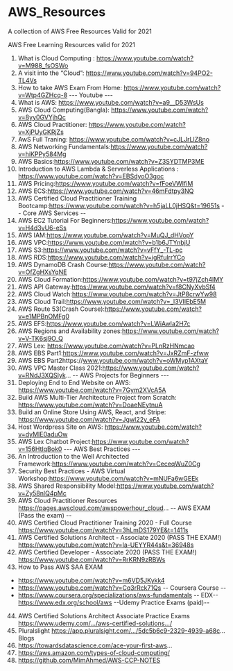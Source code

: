 # AWS_Resources
A collection of AWS Free Resources Valid for 2021

AWS Free Learning Resources valid for 2021
1. What is Cloud Computing : https://www.youtube.com/watch?v=M988_fsOSWo
2. A visit into the “Cloud”: https://www.youtube.com/watch?v=94PO2-TL4Vs
3. How to take AWS Exam From Home: https://www.youtube.com/watch?v=Wtp4GZHcq-8
---  Youtube ---
4. What is AWS: https://www.youtube.com/watch?v=a9__D53WsUs
5. AWS Cloud Computing(Bangla): https://www.youtube.com/watch?v=8yy0GVYjhQc
6. AWS Cloud Practitioner: https://www.youtube.com/watch?v=XjPUyGKRjZs
7. AwS Full Traning: https://www.youtube.com/watch?v=cJLJrLlZ8no
8. AWS Networking Fundamentals:https://www.youtube.com/watch?v=hiKPPy584Mg
9. AWS Basics:https://www.youtube.com/watch?v=Z3SYDTMP3ME
10. Introduction to AWS Lambda & Serverless Applications : https://www.youtube.com/watch?v=EBSdyoO3goc
11. AWS Pricing:https://www.youtube.com/watch?v=fFoeVWIfiM
12. AWS ECS:https://www.youtube.com/watch?v=46mFdtpy3NQ
13. AWS Certified Cloud Practitioner Training Bootcamp:https://www.youtube.com/watch?v=h5jaLL0jHSQ&t=19651s
-- Core AWS Services --
14. AWS EC2 Tutorial For Beginners:https://www.youtube.com/watch?v=H4d3vU6-eSs
15. AWS IAM:https://www.youtube.com/watch?v=MuQJ_dHVopY
16. AWS VPC:https://www.youtube.com/watch?v=b1b6JTYnbjU
17. AWS S3:https://www.youtube.com/watch?v=vFfY_-TL-pc
18. AWS RDS:https://www.youtube.com/watch?v=igRfulrrYCo
19. AWS DynamoDB Crash Course:https://www.youtube.com/watch?v=OfZgHXsYqNE
20. AWS Cloud Formation:https://www.youtube.com/watch?v=t97jZch4lMY
21. AWS API Gateway:https://www.youtube.com/watch?v=f8CNyXvbSf4
22. AWS Cloud Watch:https://www.youtube.com/watch?v=JtP8crwYw98
23. AWS Cloud Trail:https://www.youtube.com/watch?v=_l3VIlEbE5M
24. AWS Route 53(Crash Course):https://www.youtube.com/watch?v=e1MPBnOMFg0
25. AWS EFS:https://www.youtube.com/watch?v=LWiAwIa2H7c
26. AWS Regions and Availability zones:https://www.youtube.com/watch?v=V-TK6sj9O_Q
27. AWS Lex: https://www.youtube.com/watch?v=PLnRzHNmcao
28. AWS EBS Part1:https://www.youtube.com/watch?v=JxRZmF-zfww
29. AWS EBS Part2https://www.youtube.com/watch?v=oWMyp1AXtaY
30. AWS VPC Master Class 2021:https://www.youtube.com/watch?v=RNdJ3XQSIyk...
-- AWS Projects for Beginners ---
31. Deploying End to End Website on AWS: https://www.youtube.com/watch?v=7Gym2XVcA5A
32. Build AWS Multi-Tier Architecture Project from Scratch: https://www.youtube.com/watch?v=DoaeNEytnuA
33. Build an Online Store Using AWS, React, and Stripe: https://www.youtube.com/watch?v=JgwI22y_eFA
34. Host Wordpress Site on AWS: https://www.youtube.com/watch?v=dyMIE0aduOw
35. AWS Lex Chatbot Project:https://www.youtube.com/watch?v=156HtIqBok0
--- AWS Best Practices ---
36. An Introduction to the Well Architected Framework:https://www.youtube.com/watch?v=CeceqWuZ0Cg
37. Security Best Practices - AWS Virtual Workshop:https://www.youtube.com/watch?v=mNUFa6wGEEk
38. AWS Shared Responsibility Model:https://www.youtube.com/watch?v=Zy58nlQ4pMc
39. AWS Cloud Practitioner Resources https://pages.awscloud.com/awspowerhour_cloud...
-- AWS EXAM (Pass the exam) --
40. AWS Certified Cloud Practitioner Training 2020 - Full Course https://www.youtube.com/watch?v=3hLmDS179YE&t=1411s
41. AWS Certified Solutions Architect - Associate 2020 (PASS THE EXAM!) https://www.youtube.com/watch?v=Ia-UEYYR44s&t=36948s
42. AWS Certified Developer - Associate 2020 (PASS THE EXAM!) https://www.youtube.com/watch?v=RrKRN9zRBWs
43. How to Pass AWS SAA EXAM
- https://www.youtube.com/watch?v=m6VD5JKykk4
- https://www.youtube.com/watch?v=Cq3rRck71Qs
-- Coursera Course --
- https://www.coursera.org/specializations/aws-fundamentals
-- EDX--
https://www.edx.org/school/aws
--Udemy Practice Exams (paid)--
44. AWS Certified Solutions Architect Associate Practice Exams
https://www.udemy.com/.../aws-certified-solutions.../
45. Pluralslight
https://app.pluralsight.com/.../5dc5b6c9-2329-4939-a68c...
Blogs
46. https://towardsdatascience.com/ace-your-first-aws...
47. https://aws.amazon.com/types-of-cloud-computing/
48. https://github.com/MimAhmed/AWS-CCP-NOTES
